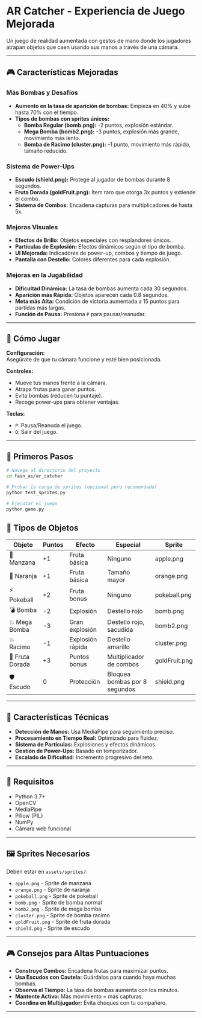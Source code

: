 # AR Catcher - Experiencia de Juego Mejorada
Un juego de realidad aumentada con gestos de mano donde los jugadores atrapan objetos que caen usando sus manos a través de una cámara.  

---

## 🎮 Características Mejoradas  

### Más Bombas y Desafíos
- **Aumento en la tasa de aparición de bombas:** Empieza en 40% y sube hasta 70% con el tiempo.  
- **Tipos de bombas con sprites únicos:**
  - **Bomba Regular (bomb.png):** -2 puntos, explosión estándar.  
  - **Mega Bomba (bomb2.png):** -3 puntos, explosión más grande, movimiento más lento.  
  - **Bomba de Racimo (cluster.png):** -1 punto, movimiento más rápido, tamaño reducido.  

### Sistema de Power-Ups
- **Escudo (shield.png):** Protege al jugador de bombas durante 8 segundos.  
- **Fruta Dorada (goldFruit.png):** Ítem raro que otorga 3x puntos y extiende el combo.  
- **Sistema de Combos:** Encadena capturas para multiplicadores de hasta 5x.  

### Mejoras Visuales
- **Efectos de Brillo:** Objetos especiales con resplandores únicos.  
- **Partículas de Explosión:** Efectos dinámicos según el tipo de bomba.  
- **UI Mejorada:** Indicadores de power-up, combos y tiempo de juego.  
- **Pantalla con Destello:** Colores diferentes para cada explosión.  

### Mejoras en la Jugabilidad
- **Dificultad Dinámica:** La tasa de bombas aumenta cada 30 segundos.  
- **Aparición más Rápida:** Objetos aparecen cada 0.8 segundos.  
- **Meta más Alta:** Condición de victoria aumentada a 15 puntos para partidas más largas.  
- **Función de Pausa:** Presiona `P` para pausar/reanudar.  

---

## 🎯 Cómo Jugar  

**Configuración:**  
Asegúrate de que tu cámara funcione y esté bien posicionada.  

**Controles:**  
- Mueve tus manos frente a la cámara.  
- Atrapa frutas para ganar puntos.  
- Evita bombas (reducen tu puntaje).  
- Recoge power-ups para obtener ventajas.  

**Teclas:**  
- `P`: Pausa/Reanuda el juego.  
- `Q`: Salir del juego.  

---

## 🚀 Primeros Pasos  

```bash
# Navega al directorio del proyecto
cd fain_ai/ar_catcher

# Probar la carga de sprites (opcional pero recomendado)
python test_sprites.py

# Ejecutar el juego
python game.py

```
## 🎨 Tipos de Objetos  

| Objeto          | Puntos | Efecto            | Especial                        | Sprite        |
|-----------------|--------|-------------------|---------------------------------|---------------|
| 🍎 Manzana      | +1     | Fruta básica      | Ninguno                         | apple.png     |
| 🍊 Naranja      | +1     | Fruta básica      | Tamaño mayor                    | orange.png    |
| ⚡ Pokeball     | +2     | Fruta bonus       | Ninguno                         | pokeball.png  |
| 💣 Bomba        | -2     | Explosión         | Destello rojo                   | bomb.png      |
| 💥 Mega Bomba   | -3     | Gran explosión    | Destello rojo, sacudida         | bomb2.png     |
| 💥 Racimo       | -1     | Explosión rápida  | Destello amarillo               | cluster.png   |
| 🌟 Fruta Dorada | +3     | Puntos bonus      | Multiplicador de combos         | goldFruit.png |
| 🛡️ Escudo       | 0      | Protección        | Bloquea bombas por 8 segundos   | shield.png    |

---

## 🔧 Características Técnicas  
- **Detección de Manos:** Usa MediaPipe para seguimiento preciso.  
- **Procesamiento en Tiempo Real:** Optimizado para fluidez.  
- **Sistema de Partículas:** Explosiones y efectos dinámicos.  
- **Gestión de Power-Ups:** Basado en temporizador.  
- **Escalado de Dificultad:** Incremento progresivo del reto.  

---

## 📱 Requisitos  
- Python 3.7+  
- OpenCV  
- MediaPipe  
- Pillow (PIL)  
- NumPy  
- Cámara web funcional  

---

## 🖼️ Sprites Necesarios  
Deben estar en `assets/sprites/`:  

- `apple.png` - Sprite de manzana  
- `orange.png` - Sprite de naranja  
- `pokeball.png` - Sprite de pokeball  
- `bomb.png` - Sprite de bomba normal  
- `bomb2.png` - Sprite de mega bomba  
- `cluster.png` - Sprite de bomba racimo  
- `goldFruit.png` - Sprite de fruta dorada  
- `shield.png` - Sprite de escudo  

---

## 🎮 Consejos para Altas Puntuaciones  
- **Construye Combos:** Encadena frutas para maximizar puntos.  
- **Usa Escudos con Cautela:** Guárdalos para cuando haya muchas bombas.  
- **Observa el Tiempo:** La tasa de bombas aumenta con los minutos.  
- **Mantente Activo:** Más movimiento = más capturas.  
- **Coordina en Multijugador:** Evita choques con tu compañero.  

---
